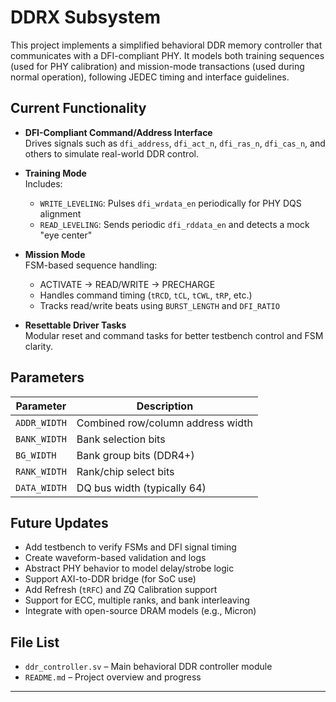 # DDRX Subsystem

This project implements a simplified behavioral DDR memory controller that communicates with a DFI-compliant PHY. It models both training sequences (used for PHY calibration) and mission-mode transactions (used during normal operation), following JEDEC timing and interface guidelines.

## Current Functionality

- **DFI-Compliant Command/Address Interface**  
  Drives signals such as `dfi_address`, `dfi_act_n`, `dfi_ras_n`, `dfi_cas_n`, and others to simulate real-world DDR control.

- **Training Mode**  
  Includes:
  - `WRITE_LEVELING`: Pulses `dfi_wrdata_en` periodically for PHY DQS alignment
  - `READ_LEVELING`: Sends periodic `dfi_rddata_en` and detects a mock "eye center"

- **Mission Mode**  
  FSM-based sequence handling:
  - ACTIVATE → READ/WRITE → PRECHARGE
  - Handles command timing (`tRCD`, `tCL`, `tCWL`, `tRP`, etc.)
  - Tracks read/write beats using `BURST_LENGTH` and `DFI_RATIO`

- **Resettable Driver Tasks**  
  Modular reset and command tasks for better testbench control and FSM clarity.

## Parameters

| Parameter      | Description                             |
|----------------|-----------------------------------------|
| `ADDR_WIDTH`   | Combined row/column address width       |
| `BANK_WIDTH`   | Bank selection bits                     |
| `BG_WIDTH`     | Bank group bits (DDR4+)                 |
| `RANK_WIDTH`   | Rank/chip select bits                   |
| `DATA_WIDTH`   | DQ bus width (typically 64)             |

## Future Updates

- Add testbench to verify FSMs and DFI signal timing
- Create waveform-based validation and logs
- Abstract PHY behavior to model delay/strobe logic
- Support AXI-to-DDR bridge (for SoC use)
- Add Refresh (`tRFC`) and ZQ Calibration support
- Support for ECC, multiple ranks, and bank interleaving
- Integrate with open-source DRAM models (e.g., Micron)

## File List

- `ddr_controller.sv` – Main behavioral DDR controller module
- `README.md` – Project overview and progress

---

